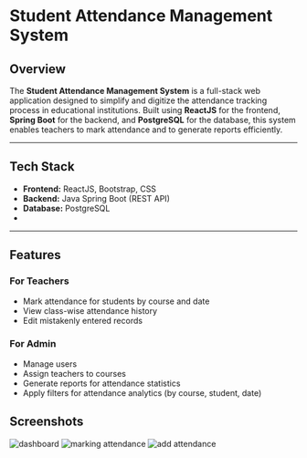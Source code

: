 # Student Attendance Management System

## Overview

The **Student Attendance Management System** is a full-stack web application designed to simplify and digitize the attendance tracking process in educational institutions. Built using **ReactJS** for the frontend, **Spring Boot** for the backend, and **PostgreSQL** for the database, this system enables teachers to mark attendance and to generate reports efficiently.

---

##  Tech Stack

- **Frontend:** ReactJS, Bootstrap, CSS
- **Backend:** Java Spring Boot (REST API)
- **Database:** PostgreSQL
- 
---

##  Features

###  For Teachers
- Mark attendance for students by course and date
- View class-wise attendance history
- Edit mistakenly entered records


###  For Admin
- Manage users
- Assign teachers to courses
- Generate reports for attendance statistics
- Apply filters for attendance analytics (by course, student, date)

## Screenshots
![dashboard](https://github.com/user-attachments/assets/e3c955c5-3a1d-43b9-9d24-a6744dad7946)
![marking attendance](https://github.com/user-attachments/assets/63dc1717-f960-4d91-970b-09b657d443a4)
![add attendance](https://github.com/user-attachments/assets/aca27b9d-bd16-4910-a808-ea7f9e5c0ad1)



